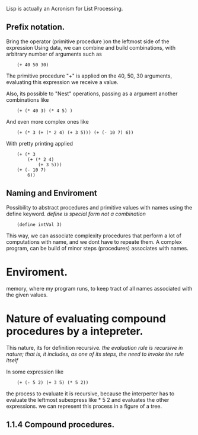 Lisp is actually an Acronism for List Processing.

## Prefix notation.

Bring the operator (primitive procedure )on the leftmost side of the expression
Using data, we can combine and build combinations, with arbitrary number of arguments such as
```
    (+ 40 50 30) 
```
The primitive procedure "+" is applied on the 40, 50, 30 arguments, evaluating this expression we receive a value.

Also, its possible to "Nest" operations, passing as a argument another combinations like

```
    (+ (* 40 3) (* 4 5) )
```
And even more complex ones like 

```
    (+ (* 3 (+ (* 2 4) (+ 3 5))) (+ (- 10 7) 6))
```
With pretty printing applied

``` 
    (+ (* 3
        (+ (* 2 4)
            (+ 3 5)))
    (+ (- 10 7)
        6))
```

## Naming and Enviroment
Possibility to abstract procedures and primitive values with names using the define keyword.
*define is special form not a combination*
```
    (define intVal 3)
```
This way, we can associate complexity procedures that perform a lot of computations with name, and we dont have to repeate them.
A complex program, can be build of minor steps (procedures) associates with names.

# Enviroment.
memory, where my program runs, to keep tract of all names associated with the given values.

# Nature of evaluating compound procedures by a intepreter.

This nature, its for definition recursive.
*the evaluation rule is recursive in nature; that is, it includes, as one of its steps, the need to invoke the rule itself*

In some expression like
```
    (+ (- 5 2) (+ 3 5) (* 5 2))
```
the process to evaluate it is recursive, because the interperter has to evaluate the leftmost subexpress like * 5 2 and evaluates the other expressions.
we can represent this process in a figure of a tree.

## 1.1.4 Compound procedures.






